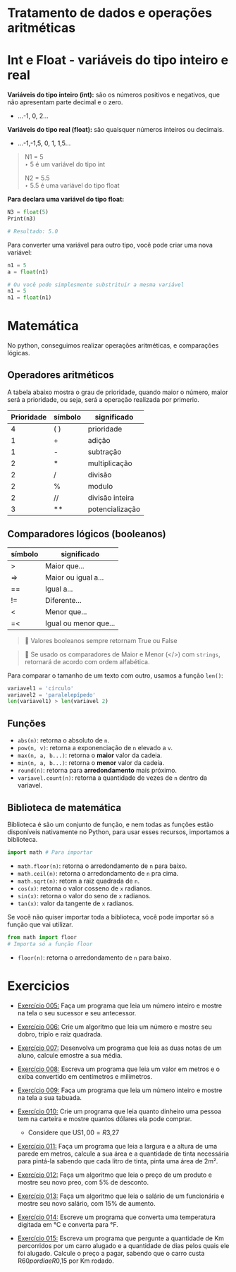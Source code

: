 # Tratamento de dados e operações aritméticas

# Int e Float - variáveis do tipo inteiro e real

**Variáveis do tipo inteiro (int):** são os números positivos e negativos, que não apresentam parte decimal e o zero.

- …-1, 0, 2…

**Variáveis do tipo real (float):** são quaisquer números inteiros ou decimais.

- …-1,-1,5, 0, 1, 1,5…

> N1 = 5 <br>
> ‣ 5 é um variável do tipo int
>
> N2 = 5.5 <br>
> ‣ 5.5 é uma variável do tipo float

**Para declara uma variável do tipo float:**

```python
N3 = float(5)
Print(n3)

# Resultado: 5.0
```

Para converter uma variável para outro tipo, você pode criar uma nova variável:

```python
n1 = 5
a = float(n1)
```

```python
# Ou você pode simplesmente substrituir a mesma variável
n1 = 5
n1 = float(n1)
```

# Matemática

No python, conseguimos realizar operações aritméticas, e comparações lógicas.

## Operadores aritméticos

A tabela abaixo mostra o grau de prioridade, quando maior o número, maior será a prioridade,
ou seja, será a operação realizada por primerio.

| Prioridade | símbolo | significado     |
| ---------- | ------- | --------------- |
| 4          | ( )     | prioridade      |
| 1          | +       | adição          |
| 1          | -       | subtração       |
| 2          | \*      | multiplicação   |
| 2          | /       | divisão         |
| 2          | %       | modulo          |
| 2          | //      | divisão inteira |
| 3          | \*\*    | potencialização |

## Comparadores lógicos (booleanos)

| símbolo | significado           |
| ------- | --------------------- |
| \>      | Maior que...          |
| =>      | Maior ou igual a...   |
| ==      | Igual a...            |
| !=      | Diferente...          |
| <       | Menor que...          |
| =<      | Igual ou menor que... |

> 📌 Valores booleanos sempre retornam True ou False

> 📌 Se usado os comparadores de Maior e Menor (</>) com `strings`, retornará de acordo com ordem alfabética.

Para comparar o tamanho de um texto com outro, usamos a função `len()`:

```python
variavel1 = 'círculo'
variavel2 = 'paralelepípedo'
len(variavel1) > len(variavel 2)
```

## Funções

- `abs(n)`: retorna o absoluto de `n`.
- `pow(n, v)`: retorna a exponenciação de `n` elevado a `v`.
- `max(n, a, b...)`: retorna o **maior** valor da cadeia.
- `min(n, a, b...)`: retorna o **menor** valor da cadeia.
- `round(n)`: retorna para **arredondamento** mais próximo.
- `variavel.count(n)`: retorna a quantidade de vezes de `n` dentro da variavel.

## Biblioteca de matemática

Biblioteca é são um conjunto de função, e nem todas as funções estão disponíveis nativamente
no Python, para usar esses recursos, importamos a biblioteca.

```python
import math # Para importar
```

- `math.floor(n)`: retorna o arredondamento de `n` para baixo.
- `math.ceil(n)`: retorna o arredondamento de `n` pra cima.
- `math.sqrt(n)`: retorn a raiz quadrada de `n`.
- `cos(x)`: retorna o valor cosseno de `x` radianos.
- `sin(x)`: retorna o valor do seno de `x` radianos.
- `tan(x)`: valor da tangente de `x` radianos.

Se você não quiser importar toda a biblioteca, você pode importar só a função que vai utilizar.

```python
from math import floor
# Importa só a função floor
```

- `floor(n)`: retorna o arredondamento de `n` para baixo.

# Exercicios

- [Exercício 005:](https://github.com/andre-jnr/estudos-python/tree/main/exercicios/02%20-%20Tratamento%20de%20dados%20e%20opera%C3%A7%C3%B5es%20aritmeticas/exercicios/005_antecessor_sucessor) Faça um programa que leia um número inteiro e mostre na tela o seu sucessor e seu antecessor.

- [Exercício 006:](https://github.com/andre-jnr/estudos-python/tree/main/exercicios/02%20-%20Tratamento%20de%20dados%20e%20opera%C3%A7%C3%B5es%20aritmeticas/exercicios/006_dobro_triplo_raiz-quadrada) Crie um algoritmo que leia um número e mostre seu dobro, triplo e raiz quadrada.

- [Exercício 007:](https://github.com/andre-jnr/estudos-python/tree/main/exercicios/02%20-%20Tratamento%20de%20dados%20e%20opera%C3%A7%C3%B5es%20aritmeticas/exercicios/007_media_aritmetica) Desenvolva um programa que leia as duas notas de um aluno, calcule emostre a sua média.

- [Exercício 008:](https://github.com/andre-jnr/estudos-python/tree/main/exercicios/02%20-%20Tratamento%20de%20dados%20e%20opera%C3%A7%C3%B5es%20aritmeticas/exercicios/008_conversor_medidas) Escreva um programa que leia um valor em metros e o exiba convertido em centímetros e milímetros.

- [Exercício 009:](https://github.com/andre-jnr/estudos-python/tree/main/exercicios/02%20-%20Tratamento%20de%20dados%20e%20opera%C3%A7%C3%B5es%20aritmeticas/exercicios/009_tabuada) Faça um programa que leia um número inteiro e mostre na tela a sua tabuada.

- [Exercício 010:](https://github.com/andre-jnr/estudos-python/tree/main/exercicios/02%20-%20Tratamento%20de%20dados%20e%20opera%C3%A7%C3%B5es%20aritmeticas/exercicios/010_conversor_moedas) Crie um programa que leia quanto dinheiro uma pessoa tem na carteira e mostre quantos dólares ela pode comprar.

  - Considere que US$1,00 = R$3,27

- [Exercício 011:](https://github.com/andre-jnr/estudos-python/tree/main/exercicios/02%20-%20Tratamento%20de%20dados%20e%20opera%C3%A7%C3%B5es%20aritmeticas/exercicios/011_pintando_parede) Faça um programa que leia a largura e a altura de uma parede em metros, calcule a sua área e a quantidade de tinta necessária para pintá-la sabendo que cada litro de tinta, pinta uma área de 2m².

- [Exercício 012:](https://github.com/andre-jnr/estudos-python/tree/main/exercicios/02%20-%20Tratamento%20de%20dados%20e%20opera%C3%A7%C3%B5es%20aritmeticas/exercicios/012_calculadora_impostos) Faça um algoritmo que leia o preço de um produto e mostre seu novo preo, com 5% de desconto.

- [Exercício 013:](https://github.com/andre-jnr/estudos-python/tree/main/exercicios/02%20-%20Tratamento%20de%20dados%20e%20opera%C3%A7%C3%B5es%20aritmeticas/exercicios/013_reajuste_salarial) Faça um algoritmo que leia o salário de um funcionária e mostre seu novo salário, com 15% de aumento.

- [Exercício 014:](https://github.com/andre-jnr/estudos-python/tree/main/exercicios/02%20-%20Tratamento%20de%20dados%20e%20opera%C3%A7%C3%B5es%20aritmeticas/exercicios/014_conversor_temperaturas) Escreve um programa que converta uma temperatura digitada em °C e converta para °F.

- [Exercício 015:](https://github.com/andre-jnr/estudos-python/tree/main/exercicios/02%20-%20Tratamento%20de%20dados%20e%20opera%C3%A7%C3%B5es%20aritmeticas/exercicios/015_aluguel_carros) Escreva um programa que pergunte a quantidade de Km percorridos por um carro alugado e a quantidade de dias pelos quais ele foi alugado. Calcule o preço a pagar, sabendo que o carro custa R$60 por dia e R$0,15 por Km rodado.
